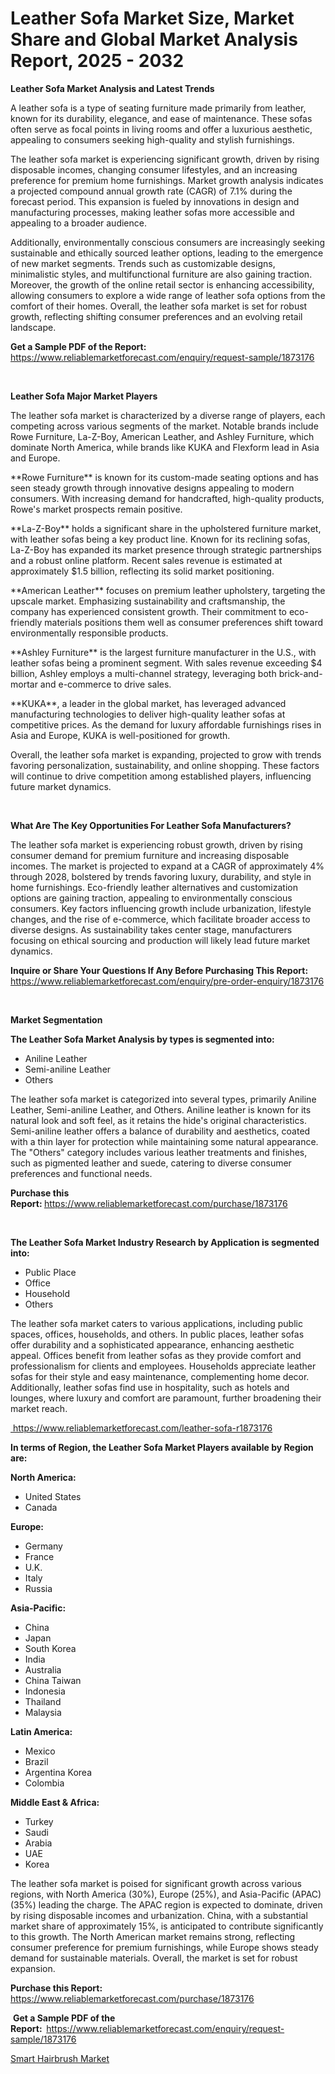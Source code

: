 <p><h1>Leather Sofa Market Size, Market Share and Global Market Analysis Report, 2025 - 2032</h1></p><p><strong>Leather Sofa Market Analysis and Latest Trends</strong></p>
<p><p>A leather sofa is a type of seating furniture made primarily from leather, known for its durability, elegance, and ease of maintenance. These sofas often serve as focal points in living rooms and offer a luxurious aesthetic, appealing to consumers seeking high-quality and stylish furnishings. </p><p>The leather sofa market is experiencing significant growth, driven by rising disposable incomes, changing consumer lifestyles, and an increasing preference for premium home furnishings. Market growth analysis indicates a projected compound annual growth rate (CAGR) of 7.1% during the forecast period. This expansion is fueled by innovations in design and manufacturing processes, making leather sofas more accessible and appealing to a broader audience.</p><p>Additionally, environmentally conscious consumers are increasingly seeking sustainable and ethically sourced leather options, leading to the emergence of new market segments. Trends such as customizable designs, minimalistic styles, and multifunctional furniture are also gaining traction. Moreover, the growth of the online retail sector is enhancing accessibility, allowing consumers to explore a wide range of leather sofa options from the comfort of their homes. Overall, the leather sofa market is set for robust growth, reflecting shifting consumer preferences and an evolving retail landscape.</p></p>
<p><strong>Get a Sample PDF of the Report:&nbsp;</strong> <a href="https://www.reliablemarketforecast.com/enquiry/request-sample/1873176?utm_campaign=1097&utm_medium=2&utm_source=Github&utm_content=ia&utm_term=05022025&utm_id=leather-sofa">https://www.reliablemarketforecast.com/enquiry/request-sample/1873176</a></p>
<p>&nbsp;</p>
<p><strong>Leather Sofa Major Market Players</strong></p>
<p><p>The leather sofa market is characterized by a diverse range of players, each competing across various segments of the market. Notable brands include Rowe Furniture, La-Z-Boy, American Leather, and Ashley Furniture, which dominate North America, while brands like KUKA and Flexform lead in Asia and Europe.</p><p>**Rowe Furniture** is known for its custom-made seating options and has seen steady growth through innovative designs appealing to modern consumers. With increasing demand for handcrafted, high-quality products, Rowe's market prospects remain positive.</p><p>**La-Z-Boy** holds a significant share in the upholstered furniture market, with leather sofas being a key product line. Known for its reclining sofas, La-Z-Boy has expanded its market presence through strategic partnerships and a robust online platform. Recent sales revenue is estimated at approximately $1.5 billion, reflecting its solid market positioning.</p><p>**American Leather** focuses on premium leather upholstery, targeting the upscale market. Emphasizing sustainability and craftsmanship, the company has experienced consistent growth. Their commitment to eco-friendly materials positions them well as consumer preferences shift toward environmentally responsible products.</p><p>**Ashley Furniture** is the largest furniture manufacturer in the U.S., with leather sofas being a prominent segment. With sales revenue exceeding $4 billion, Ashley employs a multi-channel strategy, leveraging both brick-and-mortar and e-commerce to drive sales.</p><p>**KUKA**, a leader in the global market, has leveraged advanced manufacturing technologies to deliver high-quality leather sofas at competitive prices. As the demand for luxury affordable furnishings rises in Asia and Europe, KUKA is well-positioned for growth.</p><p>Overall, the leather sofa market is expanding, projected to grow with trends favoring personalization, sustainability, and online shopping. These factors will continue to drive competition among established players, influencing future market dynamics.</p></p>
<p>&nbsp;</p>
<p><strong>What Are The Key Opportunities For Leather Sofa Manufacturers?</strong></p>
<p><p>The leather sofa market is experiencing robust growth, driven by rising consumer demand for premium furniture and increasing disposable incomes. The market is projected to expand at a CAGR of approximately 4% through 2028, bolstered by trends favoring luxury, durability, and style in home furnishings. Eco-friendly leather alternatives and customization options are gaining traction, appealing to environmentally conscious consumers. Key factors influencing growth include urbanization, lifestyle changes, and the rise of e-commerce, which facilitate broader access to diverse designs. As sustainability takes center stage, manufacturers focusing on ethical sourcing and production will likely lead future market dynamics.</p></p>
<p><strong>Inquire or Share Your Questions If Any Before Purchasing This Report:</strong> <a href="https://www.reliablemarketforecast.com/enquiry/pre-order-enquiry/1873176?utm_campaign=1097&utm_medium=2&utm_source=Github&utm_content=ia&utm_term=05022025&utm_id=leather-sofa">https://www.reliablemarketforecast.com/enquiry/pre-order-enquiry/1873176</a></p>
<p>&nbsp;</p>
<p><strong>Market Segmentation</strong></p>
<p><strong>The Leather Sofa Market Analysis by types is segmented into:</strong></p>
<p><ul><li>Aniline Leather</li><li>Semi-aniline Leather</li><li>Others</li></ul></p>
<p><p>The leather sofa market is categorized into several types, primarily Aniline Leather, Semi-aniline Leather, and Others. Aniline leather is known for its natural look and soft feel, as it retains the hide's original characteristics. Semi-aniline leather offers a balance of durability and aesthetics, coated with a thin layer for protection while maintaining some natural appearance. The "Others" category includes various leather treatments and finishes, such as pigmented leather and suede, catering to diverse consumer preferences and functional needs.</p></p>
<p><strong>Purchase this Report:&nbsp;</strong><a href="https://www.reliablemarketforecast.com/purchase/1873176?utm_campaign=1097&utm_medium=2&utm_source=Github&utm_content=ia&utm_term=05022025&utm_id=leather-sofa">https://www.reliablemarketforecast.com/purchase/1873176</a></p>
<p>&nbsp;</p>
<p><strong>The Leather Sofa Market Industry Research by Application is segmented into:</strong></p>
<p><ul><li>Public Place</li><li>Office</li><li>Household</li><li>Others</li></ul></p>
<p><p>The leather sofa market caters to various applications, including public spaces, offices, households, and others. In public places, leather sofas offer durability and a sophisticated appearance, enhancing aesthetic appeal. Offices benefit from leather sofas as they provide comfort and professionalism for clients and employees. Households appreciate leather sofas for their style and easy maintenance, complementing home decor. Additionally, leather sofas find use in hospitality, such as hotels and lounges, where luxury and comfort are paramount, further broadening their market reach.</p></p>
<p><a href="https://www.reliablemarketforecast.com/leather-sofa-r1873176?utm_campaign=1097&utm_medium=2&utm_source=Github&utm_content=ia&utm_term=05022025&utm_id=leather-sofa">&nbsp;https://www.reliablemarketforecast.com/leather-sofa-r1873176</a></p>
<p><strong>In terms of Region, the Leather Sofa Market Players available by Region are:</strong></p>
<p>
    <p> <strong> North America: </strong>
        <ul>
            <li>United States</li>
            <li>Canada</li>
        </ul>
        </p> 
    <p> <strong> Europe: </strong>
        <ul>
            <li>Germany</li>
            <li>France</li>
            <li>U.K.</li>
            <li>Italy</li>
            <li>Russia</li>
        </ul>
        </p> 
    <p> <strong> Asia-Pacific: </strong>
        <ul>
            <li>China</li>
            <li>Japan</li>
            <li>South Korea</li>
            <li>India</li>
            <li>Australia</li>
            <li>China Taiwan</li>
            <li>Indonesia</li>
            <li>Thailand</li>
            <li>Malaysia</li>
        </ul>
        </p> 
    <p> <strong> Latin America: </strong>
        <ul>
            <li>Mexico</li>
            <li>Brazil</li>
            <li>Argentina Korea</li>
            <li>Colombia</li>
        </ul>
        </p> 
    <p> <strong> Middle East & Africa: </strong>
        <ul>
            <li>Turkey</li>
            <li>Saudi</li>
            <li>Arabia</li>
            <li>UAE</li>
            <li>Korea</li>
        </ul>
    </p>
    </p>
<p><p>The leather sofa market is poised for significant growth across various regions, with North America (30%), Europe (25%), and Asia-Pacific (APAC) (35%) leading the charge. The APAC region is expected to dominate, driven by rising disposable incomes and urbanization. China, with a substantial market share of approximately 15%, is anticipated to contribute significantly to this growth. The North American market remains strong, reflecting consumer preference for premium furnishings, while Europe shows steady demand for sustainable materials. Overall, the market is set for robust expansion.</p></p>
<p><strong>Purchase this Report: </strong><a href="https://www.reliablemarketforecast.com/purchase/1873176?utm_campaign=1097&utm_medium=2&utm_source=Github&utm_content=ia&utm_term=05022025&utm_id=leather-sofa">https://www.reliablemarketforecast.com/purchase/1873176</a></p>
<p>&nbsp;<strong>Get a Sample PDF of the Report:&nbsp;&nbsp;</strong><a href="https://www.reliablemarketforecast.com/enquiry/request-sample/1873176?utm_campaign=1097&utm_medium=2&utm_source=Github&utm_content=ia&utm_term=05022025&utm_id=leather-sofa">https://www.reliablemarketforecast.com/enquiry/request-sample/1873176</a></p>
<p><strong></strong></p>
<p><p><a href="https://github.com/castoriffic/Market-Research-Report-List-5/blob/main/smart-hairbrush-market.md?utm_campaign=1097&utm_medium=2&utm_source=Github&utm_content=ia&utm_term=05022025&utm_id=leather-sofa">Smart Hairbrush Market</a></p></p>